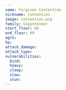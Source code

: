 ```yaml
---
name: Forgiven Contention
nickname: Contention
image: contention.png
family: Gigantender
start_floor: 66
end_floor: 69
agro: 
hp: 
attack_damage: 
attack_type: 
vulnerabilities:
  bind: 
  heavy: 
  sleep: 
  slow: 
  stun: 
---
```

